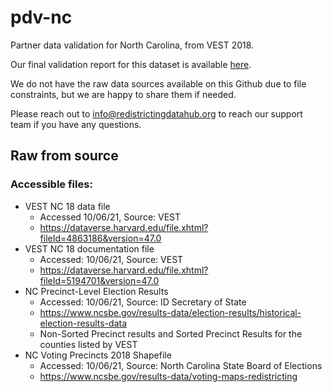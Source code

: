 # pdv-nc
Partner data validation for North Carolina, from VEST 2018. 

Our final validation report for this dataset is available [here]().

We do not have the raw data sources available on this Github due to file constraints, but we are happy to share them if needed. 

Please reach out to info@redistrictingdatahub.org to reach our support team if you have any questions.

## Raw from source

### Accessible files: 
- VEST NC 18 data file
  - Accessed 10/06/21, Source: VEST
  - https://dataverse.harvard.edu/file.xhtml?fileId=4863186&version=47.0
- VEST NC 18 documentation file
  - Accessed: 10/06/21, Source: VEST
  - https://dataverse.harvard.edu/file.xhtml?fileId=5194701&version=47.0
- NC Precinct-Level Election Results
  - Accessed: 10/06/21, Source: ID Secretary of State
  - https://www.ncsbe.gov/results-data/election-results/historical-election-results-data
  - Non-Sorted Precinct results and Sorted Precinct Results for the counties listed by VEST
- NC Voting Precincts 2018 Shapefile
  - Accessed: 10/06/21, Source: North Carolina State Board of Elections
  - https://www.ncsbe.gov/results-data/voting-maps-redistricting

